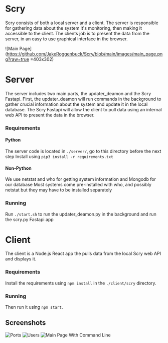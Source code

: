 # Scry
Scry consists of both a local server and a client. The server is responsible for gathering data about the system it's monitoring, then making it accessible to the client. The clients job is to present the data from the server, in an easy to use graphical interface in the browser.

![Main Page](https://github.com/JakeRoggenbuck/Scry/blob/main/images/main_page.png?raw=true =403x302)

# Server
The server includes two main parts, the updater_deamon and the Scry Fastapi. First, the updater_deamon will run commands in the background to gather crucial information about the system and update it in the local database. The Scry Fastapi will allow the client to pull data using an internal web API to present the data in the browser.

### Requirements
#### Python
The server code is located in `./server/`, go to this directory before the next step
Install using `pip3 install -r requirements.txt`
#### Non-Python
We use netstat and who for getting system information and Mongodb for our database
Most systems come pre-installed with who, and possibly netstat but they may have to be installed separately

### Running
Run `./start.sh` to run the updater_deamon.py in the background and run the scry.py Fastapi app

# Client
The client is a Node.js React app the pulls data from the local Scry web API and displays it.

### Requirements
Install the requirements using `npm install` in the `./client/scry` directory.

### Running
Then run it using `npm start`.

## Screenshots
![Ports](https://github.com/JakeRoggenbuck/Scry/blob/main/images/ports.png?raw=true)
![Users](https://github.com/JakeRoggenbuck/Scry/blob/main/images/users.png?raw=true)
![Main Page With Command Line](https://github.com/JakeRoggenbuck/Scry/blob/main/images/main_page_with_command_line.png?raw=true)
